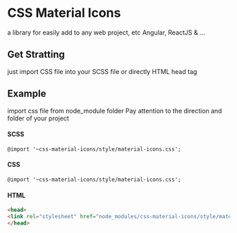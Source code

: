# CSS Material Icons
a library for easily add to any web project, etc Angular, ReactJS & ...
## Get Stratting
just import CSS file into your SCSS file or directly HTML head tag
## Example 
import css file from node_module folder 
Pay attention to the direction and folder of your project
#### SCSS
`@import '~css-material-icons/style/material-icons.css';
`
#### CSS
`@import '~css-material-icons/style/material-icons.css';
`
#### HTML
```html 
<head>
<link rel="stylesheet" href="node_modules/css-material-icons/style/material-icons.css">
</head>
```



